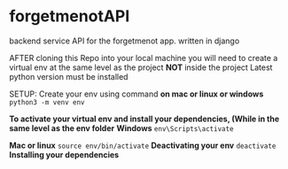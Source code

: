 # forgetmenotAPI
backend service API for the forgetmenot app. written in django

AFTER cloning this Repo into your local machine you will need to create a virtual env at the same level as the project **NOT** inside the project
Latest python version must be installed

SETUP: 
Create your env using command 
**on mac or linux or windows**
`python3 -m venv env`

**To activate your virtual env and install your dependencies, (While in the same level as the env folder**
**Windows**
`env\Scripts\activate`

**Mac or linux**
`source env/bin/activate`
**Deactivating your env**
`deactivate`
**Installing your dependencies**
